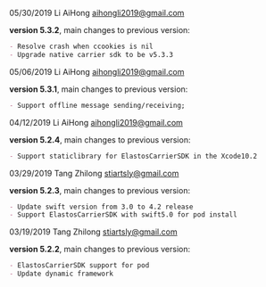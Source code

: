 05/30/2019 Li AiHong aihongli2019@gmail.com

**version 5.3.2**, main changes to previous version:

```markdown
- Resolve crash when ccookies is nil
- Upgrade native carrier sdk to be v5.3.3
```

05/06/2019 Li AiHong aihongli2019@gmail.com

**version 5.3.1**, main changes to previous version:

```markdown
- Support offline message sending/receiving;
```

04/12/2019 Li AiHong aihongli2019@gmail.com

**version 5.2.4**, main changes to previous version:

```markdown
- Support staticlibrary for ElastosCarrierSDK in the Xcode10.2
```

03/29/2019 Tang Zhilong stiartsly@gmail.com

**version 5.2.3**, main changes to previous version:

```markdown
- Update swift version from 3.0 to 4.2 release
- Support ElastosCarrierSDK with swift5.0 for pod install
```


03/19/2019 Tang Zhilong stiartsly@gmail.com

**version 5.2.2**, main changes to previous version:

```markdown
- ElastosCarrierSDK support for pod 
- Update dynamic framework 
```



